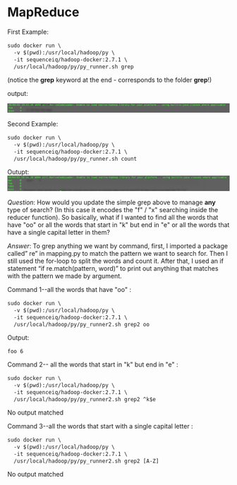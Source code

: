 # MapReduce
First Example:
```
sudo docker run \
  -v $(pwd):/usr/local/hadoop/py \
  -it sequenceiq/hadoop-docker:2.7.1 \
  /usr/local/hadoop/py/py_runner.sh grep
```
(notice the **grep** keyword at the end - corresponds to the folder **grep**!)

output:

![Plot](screenshots/Result_1.png)

Second Example:
```
sudo docker run \
  -v $(pwd):/usr/local/hadoop/py \
  -it sequenceiq/hadoop-docker:2.7.1 \
  /usr/local/hadoop/py/py_runner.sh count
```
Outupt:
![Plot](screenshots/Result_2.png)

*Question*: How would you update the simple grep above to manage __any__ type of search? (In this case it encodes the "f" / "x" searching inside the reducer function). So basically, what if I wanted to find all the words that have "oo" or all the words that start in "k" but end in "e" or all the words that have a single capital letter in them?

*Answer*:
To grep anything we want by command, first, I imported a package called” re” in mapping.py to match the pattern we want to search for.  Then I still used the for-loop to split the words and count it. After that, I used an if statement “if re.match(pattern, word)” to print out anything that matches with the pattern we made by argument. 

Command 1--all the words that have "oo" :
```
sudo docker run \
  -v $(pwd):/usr/local/hadoop/py \
  -it sequenceiq/hadoop-docker:2.7.1 \
  /usr/local/hadoop/py/py_runner2.sh grep2 oo
```
Output:
```
foo	6
```

Command 2-- all the words that start in "k" but end in "e" :
```
sudo docker run \
  -v $(pwd):/usr/local/hadoop/py \
  -it sequenceiq/hadoop-docker:2.7.1 \
  /usr/local/hadoop/py/py_runner2.sh grep2 ^k$e
```
No output matched

Command 3--all the words that start with a single capital letter :
```
sudo docker run \
  -v $(pwd):/usr/local/hadoop/py \
  -it sequenceiq/hadoop-docker:2.7.1 \
  /usr/local/hadoop/py/py_runner2.sh grep2 [A-Z]
```
No output matched
